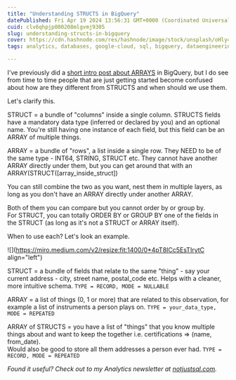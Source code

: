 ```yaml
---
title: "Understanding STRUCTS in BigQuery"
datePublished: Fri Apr 19 2024 13:56:31 GMT+0000 (Coordinated Universal Time)
cuid: clv6qhpjp000208mlgvmj9305
slug: understanding-structs-in-bigquery
cover: https://cdn.hashnode.com/res/hashnode/image/stock/unsplash/oHly4Tu-vQ4/upload/08c90aa58436d36e0f3ac228c5f2faec.jpeg
tags: analytics, databases, google-cloud, sql, bigquery, dataengineering

---
```


I've previously did a [short intro post about ARRAYS](https://datawise.dev/unnesting-arrays-in-bigquery) in BigQuery, but I do see from time to time people that are just getting started become confused about how are they different from STRUCTS and when should we use them.

Let's clarify this.

STRUCT = a bundle of "columns" inside a single column. STRUCTS fields have a mandatory data type (inferred or declared by you) and an optional name. You're still having one instance of each field, but this field can be an ARRAY of multiple things.

ARRAY = a bundle of "rows", a list inside a single row. They NEED to be of the same type - INT64, STRING, STRUCT etc. They cannot have another ARRAY directly under them, but you can get around that with an ARRAY(STRUCT(\[array\_inside\_struct\])

You can still combine the two as you want, nest them in multiple layers, as long as you don't have an ARRAY directly under another ARRAY.

Both of them you can compare but you cannot order by or group by.  
For STRUCT, you can totally ORDER BY or GROUP BY one of the fields in the STRUCT (as long as it's not a STRUCT or ARRAY itself).

When to use each? Let's look an example.

![](https://miro.medium.com/v2/resize:fit:1400/0*4pT8ICc5EsTIrytC align="left")

STRUCT = a bundle of fields that relate to the same "thing" - say your current address - city, street name, postal\_code etc. Helps with a cleaner, more intuitive schema. `TYPE = RECORD, MODE = NULLABLE`

ARRAY = a list of things (0, 1 or more) that are related to this observation, for example a list of instruments a person plays on. `TYPE = your_data_type, MODE = REPEATED`

ARRAY of STRUCTS = you have a list of "things" that you know multiple things about and want to keep the together i.e. certifications =&gt; (name, from\_date).  
Would also be good to store all them addresses a person ever had. `TYPE = RECORD, MODE = REPEATED`

*Found it useful? Check out to my Analytics newsletter at* [*notjustsql.com*](https://www.notjustsql.com)*.*